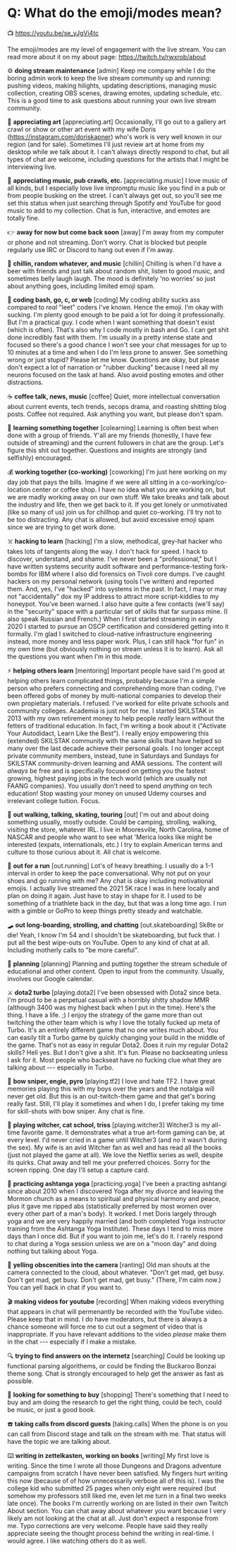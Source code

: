 # Q: What do the emoji/modes mean?

📺 <https://youtu.be/se_yJgVi4tc>

The emoji/modes are my level of engagement with the live stream. You can
read more about it on my about page: <https://twitch.tv/rwxrob/about>

⚙️ **doing stream maintenance** [admin]  Keep me company while I do the boring admin work to keep the live stream community up and running: pushing videos, making hilights, updating descriptions, managing music collection, creating OBS scenes, drawing emotes, updating schedule, etc. This is a good time to ask questions about running your own live stream community.

🎨 **appreciating art** [appreciating.art]  Occasionally, I'll go out to a gallery art crawl or show or other art event with my wife Doris (https://instagram.com/doriskapner) who's work is very well known in our region (and for sale). Sometimes I'll just review art at home from my desktop while we talk about it. I can't always directly respond to chat, but all types of chat are welcome, including questions for the artists that I might be interviewing live.

🎵 **appreciating music, pub crawls, etc.** [appreciating.music]  I love music of all kinds, but I especially love live impromptu music like you find in a pub or from people busking on the street. I can't always get out, so you'll see me set this status when just searching through Spotify and YouTube for good music to add to my collection. Chat is fun, interactive, and emotes are totally fine.

👉 **away for now but come back soon** [away]  I'm away from my computer or phone and not streaming. Don't worry. Chat is blocked but people regularly use IRC or Discord to hang out even if I'm away.

🍻 **chillin, random whatever, and music** [chillin]  Chilling is when I'd have a beer with friends and just talk about random shit, listen to good music, and sometimes belly laugh laugh. The mood is definitely 'no worries' so just about anything goes, including limited emoji spam.

💢 **coding bash, go, c, or web** [coding]  My coding ability sucks ass compared to *real* "leet" coders I've known. Hence the emoji. I'm okay with sucking. I'm plenty good enough to be paid a lot for doing it professionally. But I'm a practical guy. I code when I want something that doesn't exist (which is often). That's also why I code mostly in bash and Go. I can get shit done incredibly fast with them. I'm usually in a pretty intense state and focused so there's a good chance I won't see your chat messages for up to 10 minutes at a time and when I do I'm less prone to answer. See something wrong or just stupid? Please let me know. Questions are okay, but please don't expect a lot of narration or "rubber ducking" because I need all my neurons focused on the task at hand. Also avoid posting emotes and other distractions.

☕ **coffee talk, news, music** [coffee]  Quiet, more intellectual conversation about current events, tech trends, secops drama, and roasting shitting blog posts. Coffee not required. Ask anything you want, but please don't spam.

🤔 **learning something together** [colearning]  Learning is often best when done with a group of friends. Y'all are my friends (honestly, I have few outside of streaming) and the current followers in chat are the group. Let's figure this shit out together. Questions and insights are strongly (and selfishly) encouraged.

💰 **working together (co-working)** [coworking]  I'm just here working on my day job that pays the bills. Imagine if we were all sitting in a co-working/co-location center or coffee shop. I have no idea what you are working on, but we are madly working away on our own stuff. We take breaks and talk about the industry and life, then we get back to it. If you get lonely or unmotivated (like so many of us) join us for chillhop and quiet co-working. I'll try not to be too distracting. Any chat is allowed, but avoid excessive emoji spam since we are trying to get work done.

☠️ **hacking to learn** [hacking]  I'm a slow, methodical, grey-hat hacker who takes lots of tangents along the way. I don't hack for speed. I hack to discover, understand, and shame. I've never been a "professional," but I have written systems security audit software and performance-testing fork-bombs for IBM where I also did forensics on Tivoli core dumps. I've caught hackers on my personal network (using tools I've written) and reported them. And, yes, I've "hacked" into systems in the past. In fact, I may or may not "accidentally" dox my IP address to attract more script-kiddies to my honeypot. You've been warned. I also have quite a few contacts (we'll say) in the "security" space with a particular set of skills that far surpass mine. (I also speak Russian and French.) When I first started streaming in early 2020 I started to pursue an OSCP certification and considered getting into it formally. I'm glad I switched to cloud-native infrastructure engineering instead, more money and less paper work. Plus, I can still hack "for fun" in my own time (but obviously nothing on stream unless it is to learn). Ask all the questions you want when I'm in this mode.

⚡ **helping others learn** [mentoring]  Important people have said I'm good at helping others learn complicated things, probably because I'm a simple person who prefers connecting and comprehending more than coding. I've been offered gobs of money by multi-national companies to develop their own propietary materials. I refused. I've worked for elite private schools and community colleges. Academia is just not for me. I started SKILSTAK in 2013 with my own retirement money to help people *really* learn without the fetters of traditional education. In fact, I'm writing a book about it ("Activate Your Autodidact, Learn Like the Best"). I really enjoy empowering this (extended) SKILSTAK community with the same skills that have helped so many over the last decade achieve their personal goals. I no longer accept private community members, instead, tune in Saturdays and Sundays for SKILSTAK community-driven learning and AMA sessions. The content will *always* be free and is specifically focused on getting you the fastest growing, highest paying jobs in the tech world (which are usually not FAANG companies). You usually don't need to spend *anything* on tech education! Stop wasting your money on unused Udemy courses and irrelevant college tuition. Focus.

🌄 **out walking, talking, skating, touring** [out]  I'm out and about doing something usually, mostly outside. Could be camping, strolling, walking, visiting the store, whatever IRL. I live in Mooresville, North Carolina, home of NASCAR and people who want to see what 'Merica looks like might be interested (expats, internationals, etc.) I try to explain American terms and culture to those curious about it. All chat is welcome.

🏃 **out for a run** [out.running]  Lot's of heavy breathing. I usually do a 1-1 interval in order to keep the pace conversational. Why not put on your shoes and go running with me? Any chat is okay including motivational emojis. I actually live streamed the 2021 5K race I was in here locally and plan on doing it again. Just have to stay in shape for it. I used to be something of a triathlete back in the day, but that was a long time ago. I run with a gimble or GoPro to keep things pretty steady and watchable.

🛹 **out long-boarding, strolling, and chatting** [out.skateboarding]  Sk8te or die! Yeah, I know I'm 54 and I shouldn't be skateboarding, but fuck that. I put all the best wipe-outs on YouTube. Open to any kind of chat at all. Including motherly calls to "be more careful".

📆 **planning** [planning]  Planning and putting together the stream schedule of educational and other content. Open to input from the community. Usually, involves our Google calendar.

⚔️ **dota2 turbo** [playing.dota2]  I've been obsessed with Dota2 since beta. I'm proud to be a perpetual casual with a horribly shitty shadow MMR (although 3400 was my highest back when I put in the time). Here's the thing. I have a life. ;) I enjoy the strategy of the game more than out twitching the other team which is why I love the totally fucked up meta of Turbo. It's an entirely different game that no one writes much about. You can easily tilt a Turbo game by quickly changing your build in the middle of the game. That's not as easy in regular Dota2. Does it ruin my regular Dota2 skills? Hell yes. But I don't give a shit. It's fun. Please no backseating unless I ask for it. Most people who backseat have no fucking clue what they are talking about --- especially in Turbo.

🏹 **bow sniper, engie, pyro** [playing.tf2]  I love and hate TF2. I have great memories playing this with my boys over the years and the notalgia will never get old. But this is an out-twitch-them game and that get's boring really fast. Still, I'll play it sometimes and when I do, I prefer taking my time for skill-shots with bow sniper. Any chat is fine.

🐺 **playing witcher, cat school, triss** [playing.witcher3]  Witcher3 is my all-time favorite game. It demonstrates what a true art-form gaming can be, at every level. I'd never cried in a game until Witcher3 (and no it wasn't during the sex). My wife is an avid Witcher fan as well and has read all the books (just not played the game at all). We love the Netflix series as well, despite its quirks. Chat away and tell me your preferred choices. Sorry for the screen ripping. One day I'll setup a capture card.

🧘 **practicing ashtanga yoga** [practicing.yoga]  I've been a practing ashtangi since about 2010 when I discovered Yoga after my divorce and leaving the Mormon church as a means to spiritual and physical harmony and peace, plus it gave me ripped abs (statistically preferred by most women over every other part of a man's body). It worked. I met Doris largely through yoga and we are very happily married (and both completed Yoga instructor training from the Ashtanga Yoga Institute). These days I tend to miss more days than I once did. But if you want to join me, let's do it. I rarely respond to chat during a Yoga session unless we are on a "moon day" and doing nothing but talking about Yoga.

🤬 **yelling obscenities into the camera** [ranting]  Old man shouts at the camera connected to the cloud, about whatever. "Don't get mad, get busy. Don't get mad, get busy. Don't get mad, get busy." (There, I'm calm now.) You can yell back in chat if you want to.

🎬 **making videos for youtube** [recording]  When making videos everything that appears in chat will permenantly be recorded with the YouTube video. Please keep that in mind. I do have moderators, but there is always a chance someone will force me to cut out a segment of video that is inappropriate. If you have relevant additions to the video *please* make them in the chat --- especially if I make a mistake.

🔍 **trying to find answers on the internetz** [searching]  Could be looking up functional parsing algorithems, or could be finding the Buckaroo Bonzai theme song. Chat is strongly encouraged to help get the answer as fast as possible.

🛒 **looking for something to buy** [shopping]  There's something that I need to buy and am doing the research to get the right thing, could be tech, could be music, or just a good book.

☎️ **taking calls from discord guests** [taking.calls]  When the phone is on you can call from Discord stage and talk on the stream with me. That status will have the topic we are talking about.

⌨️ **writing in zettelkasten, working on books** [writing]  My first love is writing. Since the time I wrote all those Dungeons and Dragons adventure campaigns from scratch I have never been satisfied. My fingers hurt writing this now (because of of how unnecessarily verbose all of this is). I was the college kid who submitted 25 pages when only eight were required (but somehow my professors still liked me, even let me turn in a final two weeks late once). The books I'm currently working on are listed in their own Twitch About section. You can chat away about whatever you want because I very likely am not looking at the chat at all. Just don't expect a response from me. Typo corrections are very welcome. People have said they really appreciate seeing the thought process behind the writing in real-time. I would agree. I like watching others do it as well.

